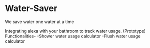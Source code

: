 # Water-Saver
We save water one water at a time

Integrating alexa with your bathroom to track water usage. (Prototype) Functionalities- -Shower water usage calculator -Flush water usage calculator
